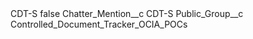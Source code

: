 <?xml version="1.0" encoding="UTF-8"?>
<CustomMetadata xmlns="http://soap.sforce.com/2006/04/metadata" xmlns:xsi="http://www.w3.org/2001/XMLSchema-instance" xmlns:xsd="http://www.w3.org/2001/XMLSchema">
    <label>CDT-S</label>
    <protected>false</protected>
    <values>
        <field>Chatter_Mention__c</field>
        <value xsi:type="xsd:string">CDT-S</value>
    </values>
    <values>
        <field>Public_Group__c</field>
        <value xsi:type="xsd:string">Controlled_Document_Tracker_OCIA_POCs</value>
    </values>
</CustomMetadata>
